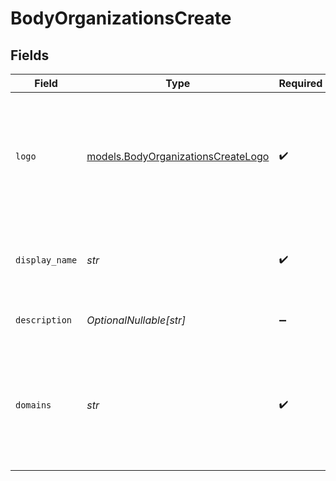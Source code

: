 # BodyOrganizationsCreate


## Fields

| Field                                                                                            | Type                                                                                             | Required                                                                                         | Description                                                                                      | Example                                                                                          |
| ------------------------------------------------------------------------------------------------ | ------------------------------------------------------------------------------------------------ | ------------------------------------------------------------------------------------------------ | ------------------------------------------------------------------------------------------------ | ------------------------------------------------------------------------------------------------ |
| `logo`                                                                                           | [models.BodyOrganizationsCreateLogo](../models/bodyorganizationscreatelogo.md)                   | :heavy_check_mark:                                                                               | The organization logo image file to upload. Must be a PNG file and 120x120 pixels.               |                                                                                                  |
| `display_name`                                                                                   | *str*                                                                                            | :heavy_check_mark:                                                                               | The human-readable display name of the organization                                              | My Great Org                                                                                     |
| `description`                                                                                    | *OptionalNullable[str]*                                                                          | :heavy_minus_sign:                                                                               | Description of the organization                                                                  | An organization that does great things with agentic AI                                           |
| `domains`                                                                                        | *str*                                                                                            | :heavy_check_mark:                                                                               | Comma-delimited list of domains that users at the organization may have in their email addresses | mygreatorg.com,mygreatorg.org                                                                    |
